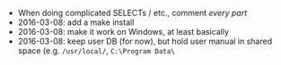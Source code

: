 * When doing complicated SELECTs / etc., comment *every part*
* 2016-03-08: add a make install
* 2016-03-08: make it work on Windows, at least basically
* 2016-03-08: keep user DB (for now), but hold user manual in shared space (e.g.
  `/usr/local/`, `C:\Program Data\`
